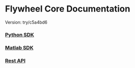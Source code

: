 # Flywheel Core Documentation
Version: try/c5a4bd6

### [Python SDK](python/)

### [Matlab SDK](matlab/)

### [Rest API](swagger/index.html)

